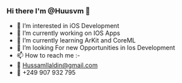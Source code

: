 ### Hi there  I'm @Huusvm 👋
- 👀 I’m interested in iOS Development
- 🔭 I’m currently working on IOS Apps
- 🌱 I’m currently learning ArKit and CoreML
- 👯 I’m looking For new Opportunities in Ios Development 
- 📫 How to reach me :- 
- 📩 Hussamllaldin@gmail.com
- 📱 +249 907 932 795 
